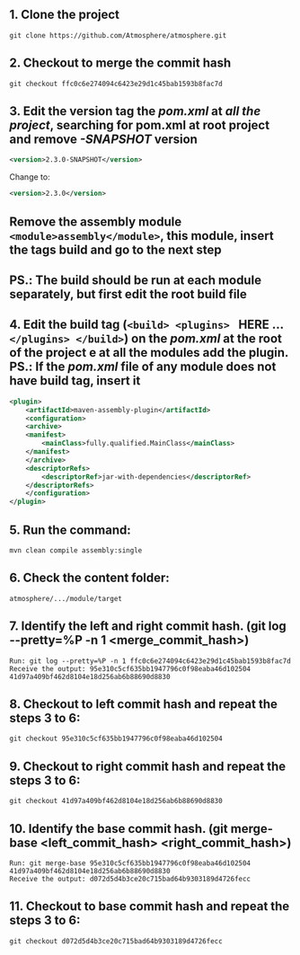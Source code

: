  ## 1. Clone the project 
    git clone https://github.com/Atmosphere/atmosphere.git

## 2. Checkout to merge the commit hash
    git checkout ffc0c6e274094c6423e29d1c45bab1593b8fac7d

## 3. Edit the version tag the _pom.xml_ at _all the project_, searching for pom.xml at root project and remove _-SNAPSHOT_ version

```xml
<version>2.3.0-SNAPSHOT</version>
``` 
Change to:
```xml
<version>2.3.0</version>
``` 
## Remove the assembly module ```<module>assembly</module>```, this module, insert the tags build and go to the next step

## PS.: The build should be run at each module separately, but first edit the root build file

## 4. Edit the build tag (```<build> <plugins> ```  HERE ... ```</plugins> </build>```) on the _pom.xml_ at the root of the project e at all the modules add the plugin. PS.: If the _pom.xml_ file of any module does not have build tag, insert it


```xml
<plugin>
	<artifactId>maven-assembly-plugin</artifactId> 
    <configuration> 
    <archive> 
    <manifest> 
        <mainClass>fully.qualified.MainClass</mainClass> 
    </manifest> 
    </archive> 
    <descriptorRefs> 
        <descriptorRef>jar-with-dependencies</descriptorRef> 
    </descriptorRefs> 
    </configuration> 
</plugin> 
``` 

## 5. Run the command:
    mvn clean compile assembly:single

## 6. Check the content folder: 
    atmosphere/.../module/target

## 7. Identify the left and right commit hash. (git log --pretty=%P -n 1 <merge_commit_hash>)
    Run: git log --pretty=%P -n 1 ffc0c6e274094c6423e29d1c45bab1593b8fac7d
    Receive the output: 95e310c5cf635bb1947796c0f98eaba46d102504 41d97a409bf462d8104e18d256ab6b88690d8830

## 8. Checkout to left commit hash and repeat the steps 3 to 6:
    git checkout 95e310c5cf635bb1947796c0f98eaba46d102504

## 9. Checkout to right commit hash and repeat the steps 3 to 6:
    git checkout 41d97a409bf462d8104e18d256ab6b88690d8830

## 10. Identify the base commit hash. (git merge-base <left_commit_hash> <right_commit_hash>)
    Run: git merge-base 95e310c5cf635bb1947796c0f98eaba46d102504 41d97a409bf462d8104e18d256ab6b88690d8830
    Receive the output: d072d5d4b3ce20c715bad64b9303189d4726fecc

## 11. Checkout to base commit hash and repeat the steps 3 to 6:
    git checkout d072d5d4b3ce20c715bad64b9303189d4726fecc


